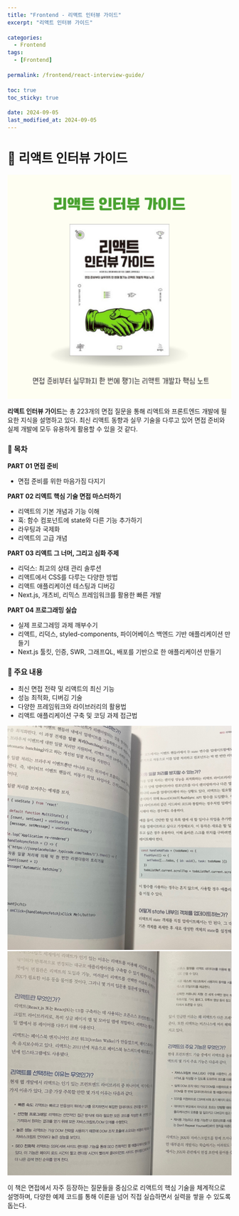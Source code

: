 ```yaml
---
title: "Frontend - 리액트 인터뷰 가이드"
excerpt: "리액트 인터뷰 가이드"

categories:
  - Frontend
tags:
  - [Frontend]

permalink: /frontend/react-interview-guide/

toc: true
toc_sticky: true

date: 2024-09-05
last_modified_at: 2024-09-05
---
```

# 📗  리액트 인터뷰 가이드

![React Interview Guide Cover](/assets/images/posts_img/frontend/react-interview-guide-cover.png)

**리액트 인터뷰 가이드**는 총 223개의 면접 질문을 통해 리액트와 프론트엔드 개발에 필요한 지식을 설명하고 있다. 최신 리액트 동향과 실무 기술을 다루고 있어 면접 준비와 실제 개발에 모두 유용하게 활용할 수 있을 것 같다.

### 📌 목차

**PART 01 면접 준비**
- 면접 준비를 위한 마음가짐 다지기

**PART 02 리액트 핵심 기술 면접 마스터하기**
- 리액트의 기본 개념과 기능 이해
- 훅: 함수 컴포넌트에 state와 다른 기능 추가하기
- 라우팅과 국제화
- 리액트의 고급 개념

**PART 03 리액트 그 너머, 그리고 심화 주제**
- 리덕스: 최고의 상태 관리 솔루션
- 리액트에서 CSS를 다루는 다양한 방법
- 리액트 애플리케이션 테스팅과 디버깅
- Next.js, 개츠비, 리믹스 프레임워크를 활용한 빠른 개발

**PART 04 프로그래밍 실습**
- 실제 프로그레밍 과제 깨부수기
- 리액트, 리덕스, styled-components, 파이어베이스 백엔드 기반 애플리케이션 만들기
- Next.js 툴킷, 인증, SWR, 그래프QL, 배포를 기반으로 한 애플리케이션 만들기

### 📖 주요 내용
- 최신 면접 전략 및 리액트의 최신 기능
- 성능 최적화, 디버깅 기술
- 다양한 프레임워크와 라이브러리의 활용법
- 리액트 애플리케이션 구축 및 코딩 과제 접근법

![Example Code](/assets/images/posts_img/frontend/example-code.jpg) ![Tech Explanation](/assets/images/posts_img/frontend/tech-explanation.jpg)

이 책은 면접에서 자주 등장하는 질문들을 중심으로 리액트의 핵심 기술을 체계적으로 설명하며, 다양한 예제 코드를 통해 이론을 넘어 직접 실습하면서 실력을 쌓을 수 있도록 돕는다.